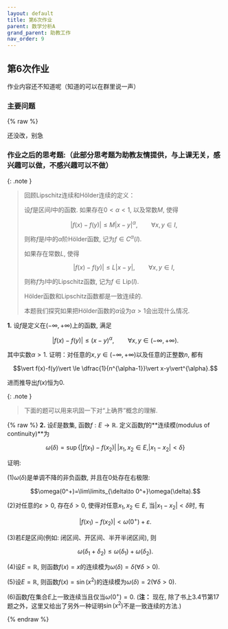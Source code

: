 ```yaml
---
layout: default
title: 第6次作业
parent: 数学分析A
grand_parent: 助教工作
nav_order: 9
---
```


## 第6次作业

作业内容还不知道呢（知道的可以在群里说一声）

### 主要问题

{% raw %}

还没改，别急

### 作业之后的思考题:（此部分思考题为助教友情提供，与上课无关，感兴趣可以做，不感兴趣可以不做）

{: .note }
> 回顾Lipschitz连续和Hölder连续的定义：
>
> 设$f$是区间$I$中的函数. 如果存在$0 < \alpha < 1$, 以及常数$M$, 使得
> 
> $$|f(x)-f(y)|\le M|x-y|^{\alpha}, \qquad \forall x,y\in I,$$
>
> 则称$f$是$I$中的$\alpha$阶Hölder函数, 记为$f\in C^{\alpha}(I)$. 
>
> 如果存在常数$L$, 使得
>
> $$|f(x)-f(y)|\le L|x-y|, \qquad \forall x,y\in I,$$
>
> 则称$f$为$I$中的Lipschitz函数, 记为$f\in \mathrm{Lip}(I)$.
>
> Hölder函数和Lipschitz函数都是一致连续的. 
>
> 本题我们探究如果把Hölder函数的$\alpha$设为$\alpha>1$会出现什么情况. 

**1.** 设$f$是定义在$(-\infty,+\infty)$上的函数, 满足

$$|f(x)-f(y)|\le(x-y)^{\alpha},  \qquad \forall x,y\in(-\infty,+\infty).$$

其中实数$\alpha>1$. 
证明：对任意的$x,y\in(-\infty,+\infty)$以及任意的正整数$n$, 都有

$$\vert f(x)-f(y)\vert \le \dfrac{1}{n^{\alpha-1}}\vert x-y\vert^{\alpha}.$$

进而推导出$f(x)$恒为$0$.


{: .note }
> 下面的题可以用来巩固一下对“上确界”概念的理解.

{% raw %}
**2.** 设$E$是数集, 函数$f:E\to\mathbb{R}$. 定义函数$f$的**连续模(modulus of continuity)**为

$$\omega(\delta)=\sup\{|f(x_1)-f(x_2)|\,|x_1,x_2\in E, |x_1-x_2| < \delta\}$$

证明: 

(1)$\omega(\delta)$是单调不降的非负函数, 并且在$0$处存在右极限:

$$\omega(0^+)=\lim\limits_{\delta\to 0^+}\omega(\delta).$$

(2)对任意的$\varepsilon>0$, 存在$\delta > 0$, 使得对任意$x_1,x_2\in E$, 当$\vert x_1 - x_2 \vert < \delta$时, 有

$$|f(x_1)-f(x_2)| < \omega(0^+) + \varepsilon.$$

(3)若$E$是区间(例如: 闭区间、开区间、半开半闭区间), 则

$$\omega(\delta_1+\delta_2) \le \omega(\delta_1) + \omega(\delta_2).$$

(4)设$E=\mathbb{R}$, 则函数$f(x)=x$的连续模为$\omega(\delta)=\delta(\forall \delta>0)$.

(5)设$E=\mathbb{R}$, 则函数$f(x)=\sin(x^2)$的连续模为$\omega(\delta)=2(\forall \delta>0)$.

(6)函数$f$在集合$E$上一致连续当且仅当$\omega(0^+)=0$. 
(**注：** 现在, 除了书上3.4节第17题之外，这里又给出了另外一种证明$\sin(x^2)$不是一致连续的方法.)


{% endraw %}
